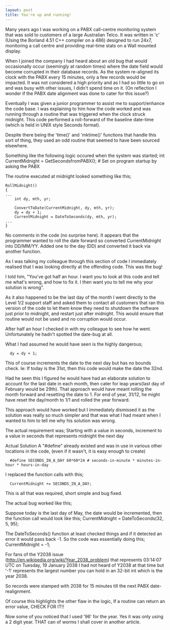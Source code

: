 ```yaml
---
layout: post
title: You're up and running!
---
```



Many years ago I was working on a PABX call-centre monitoring system that was sold to customers of a large Australian Telco. It was written in 'c' (Using the Borland 4.51 C++ compiler on a 486) designed to run 24x7, monitoring a call centre and providing real-time stats on a Wall mounted display.

When I joined the company I had heard about an old bug that would occasionally occur (seemingly at random times) where the date field would become corrupted in their database records. As the system re-aligned its clock with the PABX every 15 minutes, only a few records would be impacted. It was not considered a high priority and as I had so little to go on and was busy with other issues, I didn't spend time on it. (On reflection I wonder if the PABX date alignment was done to cater for this issue?)

Eventually I was given a junior programmer to assist me to support/enhance the code base. I was explaining to him how the code worked and was running through a routine that was triggered when the clock struck midnight.
This code performed a roll-forward of the baseline date-time (which is held in UNIX style Seconds format).

Despite there being the 'time()' and 'mktime()' functions that handle this sort of thing, they used an odd routine that seemed to have been sourced elsewhere.

Something like the following logic occured when the system was started;
int CurrentMidnight = GetSecondsfromPABX();  # Set on program startup by asking the PABX

The routine executed at midnight looked something like this;

	RollMidnight()
	{
	...
		int dy, mth, yr;

		ConvertToDate(CurrentMidnight, dy, mth, yr);
		dy = dy + 1;
		CurrentMidnight = DateToSeconds(dy, mth, yr);
	...
	}

No comments in the code (no surprise here). It appears that the programmer wanted to roll the date forward so converted CurrentMidnight into DD/MM/YY. Added one to the day (DD) and converted it back via another function.

As I was talking my colleague through this section of code I immediately realised that I was looking directly at the offending code. This was the bug!

I told him,
"You've got half an hour. I want you to look at this code and tell me what's wrong, and how to fix it. I then want you to tell me why your solution is wrong".

As it also happened to be the last day of the month I went directly to the Level 1/2 support staff and asked them to contact all customers that ran this version of the code to let them know they need to shutdown the software just prior to midnight, and restart just after midnight. This would ensure that routine would not be used and no corruption would occur.

After half an hour I checked in with my colleague to see how he went.
Unfortunately he hadn't spotted the date-bug at all.

What I had assumed he would have seen is the highly dangerous;

	  dy = dy + 1;

This of course increments the date to the next day but has no bounds check.
Ie: If today is the 31st, then this code would make the date the 32nd.

Had he seen this I figured he would have had an elaborate solution to account for the last date in each month, then cater for leap years(last day of February would be 29th). That approach would have meant rolling the month forward and resetting the date to 1.
For end of year, 31/12, he might have reset the day/month to 1/1 and rolled the year forward.

This approach would have worked but I immediately dismissed it as the solution was really so much simpler and that was what I had meant when I wanted to him to tell me why his solution was wrong.

The actual requirement was;
Starting with a value in seconds, increment to a value in seconds that represents midnight the next day

Actual Solution
A "#define" already existed and was in use in various other locations in the code, (even if it wasn't, it is easy enough to create)

	  #define SECONDS_IN_A_DAY 60*60*24 # seconds-in-minute * minutes-in-hour * hours-in-day

I replaced the function calls with this;

	  CurrentMidnight += SECONDS_IN_A_DAY;

This is all that was required, short simple and bug fixed.


The actual bug worked like this;

Suppose today is the last day of May, the date would be incremented, then the function call would look like this;
CurrentMidnight = DateToSeconds(32, 5, 95);

The DateToSeconds() function at least checked things and if it detected an error it would pass back -1.
So the code was essentially doing this;
	CurrentMidnight = -1;

For fans of the Y2038 issue (http://en.wikipedia.org/wiki/Year_2038_problem) that represents 03:14:07 UTC on Tuesday, 19 January 2038
I had not heard of Y2038 at that time but '-1' represents the largest number you can hold in an 32-bit int which is the year 2038.

So records were stamped with 2038 for 15 minutes till the next PABX date-realignment.

Of course this highlights the other flaw in the logic,
If a routine can return an error value, CHECK FOR IT!!

Now some of you noticed that I used '96' for the year. Yes it was only using a 2 digit year. THAT can of worms I shall cover in another article.
